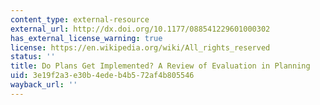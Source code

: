 ```yaml
---
content_type: external-resource
external_url: http://dx.doi.org/10.1177/088541229601000302
has_external_license_warning: true
license: https://en.wikipedia.org/wiki/All_rights_reserved
status: ''
title: Do Plans Get Implemented? A Review of Evaluation in Planning
uid: 3e19f2a3-e30b-4ede-b4b5-72af4b805546
wayback_url: ''
---
```

